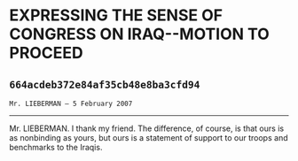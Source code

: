 # EXPRESSING THE SENSE OF CONGRESS ON IRAQ--MOTION TO PROCEED
## `664acdeb372e84af35cb48e8ba3cfd94`
`Mr. LIEBERMAN — 5 February 2007`

---


Mr. LIEBERMAN. I thank my friend. The difference, of course, is that 
ours is as nonbinding as yours, but ours is a statement of support to 
our troops and benchmarks to the Iraqis.